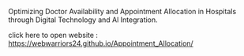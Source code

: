 Optimizing Doctor Availability and Appointment Allocation in Hospitals through Digital Technology and Al Integration.

click here to open website : https://webwarriors24.github.io/Appointment_Allocation/
